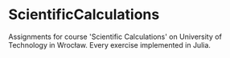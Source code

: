 # ScientificCalculations
Assignments for course 'Scientific Calculations' on University of Technology in Wrocław. Every exercise implemented in Julia.

